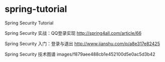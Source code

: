 # spring-tutorial
Spring Security Tutorial

Spring Security 实战：QQ登录实现 http://spring4all.com/article/66

Spring Security 入门：登录与退出 http://www.jianshu.com/p/a8e317e82425

Spring Security 技术图谱 images/f879aee488cb1e452100d5e0ac5d3b42
    
